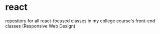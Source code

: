 # react
repository for all react-focused classes in my college course's front-end classes (Responsive Web Design)
